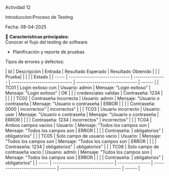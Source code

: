 Actividad  12

Introduccion:Proceso de Testing

Fecha: 08-04-2025


📌 **Características principales:**  
 Conocer el flujo del testing de software.
- Planificación y reporte de pruebas
 
Tipos de errores y defectos:



|   Id  |      Descripción               | Entrada          | Resultado Esperado             |     Resultado Obtenido         |        |
| Prueba|                                |		  		    | 				                 |                                | Estado |
| ----- | ------------------------------ | ---------------- | ------------------------------ | ------------------------------ | ------ |
|  TC01 | Login exitoso con              | Usuario: admin   | Mensaje: "Login exitoso"       | Mensaje: "Login exitoso"       |   OK   |
|       | credenciales validas           | Contraseña: 1234 |								 |							      |        |
|  TC02 | Contraseña incorrecta          | Usuario: admin   | Mensaje: "Usuario o contraseña | Mensaje: "Usuario o contraseña |  ERROR |
|       |                                | Contraseña: 0000 | incorrectos"                   | incorrectos"                   |        |
|  TC03 | Usuario incorrecto             | Usuario: user    | Mensaje: "Usuario o contraseña | Mensaje: "Usuario o contraseña |  ERROR |
|       |                                | Contraseña: 1234 | incorrectos"   			     | incorrectos"                   |        |
|  TC04 | Ambos campos vacios            | Usuario:         | Mensaje: "Todos los campos son | Mensaje: "Todos los campos son |  ERROR |
|       |                                | Contraseña:      | obligatorios"				     | obligatorios"                  |        |
|  TC05 | Solo campo de usuario vacio    | Usuario:         | Mensaje: "Todos los campos son | Mensaje: "Todos los campos son |  ERROR |
|       |                                | Contraseña: 1234 | obligatorios"			         | obligatorios"                  |        |
|  TC06 | Solo campo de contraseña vacio | Usuario: admin   | Mensaje: "Todos los campos son | Mensaje: "Todos los campos son |  ERROR |
|       |                                | Contraseña:      | obligatorios"	     		     | obligatorios"                  |        |
 ----- | ------------------------------ | ---------------- | ------------------------------ | ------------------------------ | ------ |
